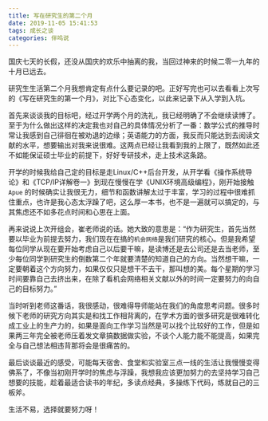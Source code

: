 ```yaml
---
title: 写在研究生的第二个月
date: 2019-11-05 15:41:53
tags: 成长之谈
categories: 伴呜说
---
```


国庆七天的长假，还没从国庆的欢乐中抽离的我，当回过神来的时候二零一九年的十月已远去。

研究生生活第二个月我想肯定有点什么要记录的吧。正好写完也可以去看看上次写的《写在研究生的第一个月》，对比下心态变化，以此来记录下从入学到入坑。

首先来谈谈我的目标吧，经过开学两个月的洗礼，我已经明确了不会继续读博了。至于为什么做出这样的决定我也对自己的具体情况分析了一番：数学公式的推导时常让我感到自己徘徊在被劝退的边缘；英语能力的方面，我反而只能达到去阅读文献的水平，想要输出对我来说很难。这两点已经让我看到我的上限了，既然如此还不如能保证硕士毕业的前提下，好好专研技术，走上技术这条路。

开学的时候我给自己定的目标是走Linux/C++后台开发，从开学看《操作系统导论》和《TCP/IP详解卷一》到现在慢慢在学《UNIX环境高级编程》，刚开始接触`Apue` 的时候确实让我很无力，细节和函数讲解太过于丰富，学习的过程中很难抓住重点，也许是我心态太浮躁了吧，这么厚一本书，也不是一遍就可以搞定的，与其焦虑还不如多花点时间和心思在上面。

再来说说上次开组会，崔老师说的话。她大致的意思是：“作为研究生，首先当然要以毕业为前提去努力，我们现在在搞的`机会网络`是我们研究的核心。但是我希望每位同学从现在要开始考虑自己以后要干嘛，是读博还是去公司还是去当老师，至少每位同学到研究生的倒数第二个年就要清楚的知道自己的方向。当然想干嘛，一定要朝着这个方向努力，如果仅仅只是想干不去干，那叫想的美。每个星期的学习时间要靠自己去挤出来，在除了看机会网络相关文献以外的时间一定要努力的向自己的目标努力。”

当时听到老师这番话，我很感动，很难得导师能站在我们的角度思考问题。很多时候下老师的研究方向其实是和找工作相背离的，在学术方面的很多研究是很难转化成工业上的生产力的，如果是面向工作学习当然是可以找个比较好的工作，但是如果两三年完全被老师压着发文章搞数据做实验，不谈个人能力能不能提高，如果完全与自己想法相违背那将会是很痛苦的。

最后谈谈最近的感受，可能每天宿舍、食堂和实验室三点一线的生活让我慢慢变得佛系了，不像当初刚开学时的焦虑与浮躁，我想我应该更加努力的去坚持学习自己想要的技能，趁着最适合读书的年纪，多读点经典，多操练下代码，练就自己的三板斧。

生活不易，选择就要努力呀！